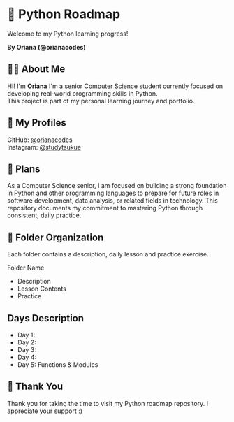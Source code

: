 # 🐍 Python Roadmap
Welcome to my Python learning progress! 

**By Oriana (@orianacodes)**  

## 🙋‍♀️ About Me
Hi! I'm **Oriana**  I'm a senior Computer Science student currently focused on developing real-world programming skills in Python.  
This project is part of my personal learning journey and portfolio.

## 🔗 My Profiles
GitHub: [@orianacodes](https://github.com/orianacodes)  
Instagram: [@studytsukue](https://www.instagram.com/studytsukue/)


## 🚀 Plans
As a Computer Science senior, I am focused on building a strong foundation in Python and other programming languages to prepare for future roles in software development, data analysis, or related fields in technology. This repository documents my commitment to mastering Python through consistent, daily practice.

## 📁 Folder Organization
Each folder contains a description, daily lesson and practice exercise.

Folder Name
- Description
- Lesson Contents
- Practice 

## Days Description 
- Day 1: 
- Day 2:
- Day 3:
- Day 4:
- Day 5: Functions & Modules





## 🙏 Thank You
Thank you for taking the time to visit my Python roadmap repository. I appreciate your support :) 
